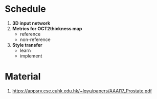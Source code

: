 # Schedule

1. **3D input network**
2. **Metrics for OCT2thickness map**
   - reference 
   - non-reference
3. **Style transfer**
   - learn
   - implement

# Material

1. https://appsrv.cse.cuhk.edu.hk/~lqyu/papers/AAAI17_Prostate.pdf
